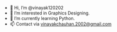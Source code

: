 - 👋 Hi, I’m @vinayak120202
- 👀 I’m interested in Graphics Designing.
- 🌱 I’m currently learning Python.
- 📫 Contact via vinayakchauhan.2002@gmail.com

<!---
vinayak120202/vinayak120202 is a ✨ special ✨ repository because its `README.md` (this file) appears on your GitHub profile.
You can click the Preview link to take a look at your changes.
--->
